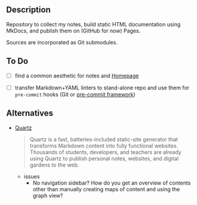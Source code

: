 ## Description

Repository to collect my notes, build static HTML documentation using MkDocs, and publish them on (GitHub for now) Pages.

Sources are incorporated as Git submodules.


## To Do

- [ ] find a common aesthetic for notes and [Homepage](https://sebastianerfort.github.io)
- [ ] transfer Markdown+YAML linters to stand-alone repo and use them for `pre-commit` hooks (Git or [pre-commit framework](https://pre-commit.com/))


## Alternatives

- [Quartz](https://quartz.jzhao.xyz/)
    > Quartz is a fast, batteries-included static-site generator that transforms Markdown content into fully functional websites. Thousands of students, developers, and teachers are already using Quartz to publish personal notes, websites, and digital gardens to the web.
    - issues
        - No navigation sidebar? How do you get an overview of contents other than manually creating maps of content and using the graph view?
